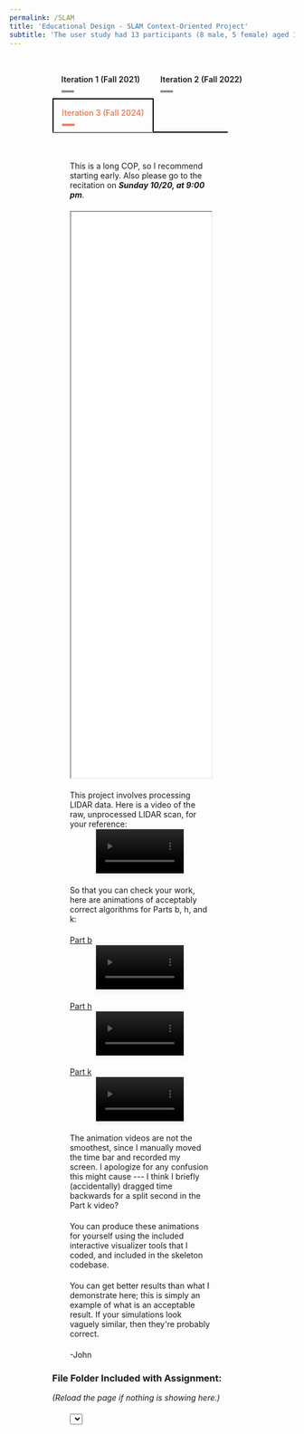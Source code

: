 ```yaml
---
permalink: /SLAM
title: 'Educational Design - SLAM Context-Oriented Project'
subtitle: 'The user study had 13 participants (8 male, 5 female) aged 18-35 years with mean weight 64.8 kg and height range 165-180 cm. The participants represented varying levels of Tai Chi experience, with atleast two each at beginner, intermediate, and advanced levels. None had prior balance impairments.'
---
```


<script src="https://vjs.zencdn.net/8.0.4/video.min.js"></script>

<!-- Include Highlight.js CSS and JS (CDN) -->
<link rel="stylesheet"
      href="https://cdnjs.cloudflare.com/ajax/libs/highlight.js/11.9.0/styles/default.min.css">
<script src="https://cdnjs.cloudflare.com/ajax/libs/highlight.js/11.9.0/highlight.min.js"></script>
<script src="https://cdnjs.cloudflare.com/ajax/libs/highlight.js/11.9.0/languages/matlab.min.js"></script>

<style>
/* Container styles */
.dropdown-set {
  width: 70%;
  margin: 2rem auto 0 auto;
  text-align: center;
  font-family: sans-serif;
}

/* Style the dropdown */
.dropdown-set select {
  padding: 10px 15px;
  font-size: 1rem;
  font-weight: 600;
  border: 2px solid black;
  background-color: white;
  cursor: pointer;
  margin-bottom: 1rem;
  color: rgba(242,120,75,0.95);
}

/* Panel styles */
.dropdown-panel {
  display: none;
  padding: 30px 0;
  border-top: 2px solid black;
  width: 88%;
  margin: 0 auto;
}

.dropdown-panel.active {
  display: block;
}

/* Responsive image styling */
.dropdown-panel img {
  max-width: 100%;
  height: auto;
}

.tabset1 > input[type="radio"] { position: absolute; left: -200vw; }
.tabset1 .tab-panel1 { display: none; }
.tabset1 > input:first-child:checked ~ .tab-panel1s > .tab-panel1:first-child,
.tabset1 > input:nth-child(3):checked ~ .tab-panel1s > .tab-panel1:nth-child(2),
.tabset1 > input:nth-child(5):checked ~ .tab-panel1s > .tab-panel1:nth-child(3),
.tabset1 > input:nth-child(7):checked ~ .tab-panel1s > .tab-panel1:nth-child(4),
.tabset1 > input:nth-child(9):checked ~ .tab-panel1s > .tab-panel1:nth-child(5),
.tabset1 > input:nth-child(11):checked ~ .tab-panel1s > .tab-panel1:nth-child(6) { display: block; }
.tabset1 > label { position: relative; display: inline-block; padding: 15px 15px 25px; border: 1px solid transparent; border-bottom: 0; cursor: pointer; font-weight: 600; }
.tabset1 > label::after { content: ""; position: absolute; left: 15px; bottom: 10px; width: 22px; height: 4px; background: #8d8d8d; }
input:focus-visible + label { outline: 2px solid rgba(242,120,75,0.95); border-radius: 3px; }
.tabset1 > label:hover, .tabset1 > input:focus + label, .tabset1 > input:checked + label { color: rgba(242,120,75,0.95); }
.tabset1 > label:hover::after, .tabset1 > input:focus + label::after, .tabset1 > input:checked + label::after { background: rgba(242,120,75,0.95); }
.tabset1 > input:checked + label { border-color: black; border-width: 2px; border-bottom: 1px solid #fff; margin-bottom: -1px; }
.tab-panel1 { padding: 30px 0; border-top: 2px solid black; width: 88%; margin: 0 auto; }

pre, code {
  text-align: left;      /* Align text to the left */
  white-space: pre;      /* Preserve whitespace and indentation */
  font-family: monospace, monospace; /* Make sure font is monospace */
}

</style>

<div class="tabset1 table-wrap" style="width:70%;margin:2rem auto 0 auto;">
    <input type="radio" name="tabset1" id="tab1-1" aria-controls="ac">
    <label for="tab1-1">Iteration 1 (Fall 2021)</label>
    <input type="radio" name="tabset1" id="tab2-1" aria-controls="lcnoap">
    <label for="tab2-1">Iteration 2 (Fall 2022)</label>
    <input type="radio" name="tabset1" id="tab3-1" aria-controls="lc" checked>
    <label for="tab3-1">Iteration 3 (Fall 2024)</label>
    <div class="tab-panel1s">
        <!-- Iteration 1 -->
        <section id="iteration1" class="tab-panel1" style="margin:0">
            <div style="margin-left: auto; margin-right: auto; margin-top: 20px; max-width: 80%">
            <iframe src="media/SLAM/iteration_1/Project-2-SLAM-Fall-2021_V2.pdf" type="application/pdf" width="100%" height="1000px"> 
            </iframe>
            </div>
            <h3>File Folder Included with Assignment:</h3>
            <i>(Reload the page if nothing is showing here.)</i>
            <div style="margin-left: auto; margin-right: auto; margin-top: 20px; max-width: 80%">
            <select id="iteration1Dropdown"></select>
            <div class="content-display" id="iteration1Content"></div>
            <pre><code id="iteration1Code" class=""></code></pre>
            </div>
        </section>
        <!-- Iteration 2 -->
        <section id="iteration2" class="tab-panel1" style="margin:0">
            <div style="margin-left: auto; margin-right: auto; margin-top: 20px; max-width: 80%">
            <iframe src="/media/SLAM/iteration_2/Project-2-SLAM-Fall-2022_V4.pdf" type="application/pdf" width="100%" height="1000px"> 
            </iframe>
            </div>
            <video  class="video-js" style="
                    display: block;
                    width: 50%;
                    max-width: 500px;
                    height: auto;
                    margin: 0 auto;
                    border: 1px solid rgba(0,0,0,0.1);
                    background: white;
                    box-shadow: 0 4px 6px rgba(0,0,0,0.05);" 
                controls 
                muted 
                playsinline
                preload="metadata">
                <source src="media/SLAM/iteration_2/LIDAR_raw_data_video.mp4" type="video/mp4">
            </video>
            <h3>File Folder Included with Assignment:</h3>
            <i>(Reload the page if nothing is showing here.)</i>
            <div style="margin-left: auto; margin-right: auto; margin-top: 20px; max-width: 80%">
            <select id="iteration2Dropdown"></select>
            <div class="content-display" id="iteration2Content"></div>
            <pre><code id="iteration2Code" class=""></code></pre>
            </div>
        </section>
        <!-- Iteration 3 -->
        <section id="iteration3" class="tab-panel1" style="margin:0">
            <div style="margin-left: auto; margin-right: auto; margin-top: 20px; max-width: 80%">
            This is a long COP, so I recommend starting early. Also please go to the recitation on <strong><em>Sunday 10/20, at 9:00 pm</em></strong>.
            </div>
            <div style="margin-left: auto; margin-right: auto; margin-top: 20px; max-width: 80%">
            <iframe src="/media/SLAM/iteration_3/Project-2-SLAM-Fall-2024_V3-1.pdf" type="application/pdf" width="100%" height="1000px"> 
            </iframe>
            </div>
            <div style="margin-left: auto; margin-right: auto; margin-top: 20px; max-width: 80%">
            This project involves processing LIDAR data.  Here is a video of the raw, unprocessed LIDAR scan, for your reference:
            </div>
            <video  class="video-js" style="
                    display: block;
                    width: 50%;
                    max-width: 500px;
                    height: auto;
                    margin: 0 auto;
                    border: 1px solid rgba(0,0,0,0.1);
                    background: white;
                    box-shadow: 0 4px 6px rgba(0,0,0,0.05);" 
                controls 
                muted 
                playsinline
                preload="metadata">
                <source src="media/SLAM/iteration_3/LIDAR_raw_data_video.mp4" type="video/mp4">
            </video>
            <div style="margin-left: auto; margin-right: auto; margin-top: 20px; max-width: 80%">
            So that you can check your work, here are animations of acceptably correct algorithms for Parts b, h, and k:
            </div>
            <div style="margin-left: auto; margin-right: auto; margin-top: 20px; max-width: 80%">
            <u>Part b</u>
            </div>
            <video  class="video-js" style="
                    display: block;
                    width: 50%;
                    max-width: 500px;
                    height: auto;
                    margin: 0 auto;
                    border: 1px solid rgba(0,0,0,0.1);
                    background: white;
                    box-shadow: 0 4px 6px rgba(0,0,0,0.05);" 
                controls 
                muted 
                playsinline
                preload="metadata">
                <source src="media/SLAM/iteration_3/Odometry_Animation_Example.mp4" type="video/mp4">
            </video>
            <div style="margin-left: auto; margin-right: auto; margin-top: 20px; max-width: 80%">
            <u>Part h</u>
            </div>
            <video  class="video-js" style="
                    display: block;
                    width: 50%;
                    max-width: 500px;
                    height: auto;
                    margin: 0 auto;
                    border: 1px solid rgba(0,0,0,0.1);
                    background: white;
                    box-shadow: 0 4px 6px rgba(0,0,0,0.05);" 
                controls 
                muted 
                playsinline
                preload="metadata">
                <source src="media/SLAM/iteration_3/Scan_Fitting_Animation_Example.mp4" type="video/mp4">
            </video>
            <div style="margin-left: auto; margin-right: auto; margin-top: 20px; max-width: 80%">
            <u>Part k</u>
            </div>
            <video  class="video-js" style="
                    display: block;
                    width: 50%;
                    max-width: 500px;
                    height: auto;
                    margin: 0 auto;
                    border: 1px solid rgba(0,0,0,0.1);
                    background: white;
                    box-shadow: 0 4px 6px rgba(0,0,0,0.05);" 
                controls 
                muted 
                playsinline
                preload="metadata">
                <source src="media\SLAM\iteration_3\SLAM_Animation_Example.mp4" type="video/mp4">
            </video>
            <div style="margin-left: auto; margin-right: auto; margin-top: 20px; max-width: 80%">
            The animation videos are not the smoothest, since I manually moved the time bar and recorded my screen.  I apologize for any confusion this might cause --- I think I briefly (accidentally) dragged time backwards for a split second in the Part k video?
            </div>
            <div style="margin-left: auto; margin-right: auto; margin-top: 20px; max-width: 80%">
            You can produce these animations for yourself using the included interactive visualizer tools that I coded, and included in the skeleton codebase.
            </div>
            <div style="margin-left: auto; margin-right: auto; margin-top: 20px; max-width: 80%">
            You can get better results than what I demonstrate here; this is simply an example of what is an acceptable result.  If your simulations look vaguely similar, then they're probably correct.
            </div>
            <div style="margin-left: auto; margin-right: auto; margin-top: 20px; max-width: 80%">
            -John
            </div>
            <h3>File Folder Included with Assignment:</h3>
            <i>(Reload the page if nothing is showing here.)</i>
            <div style="margin-left: auto; margin-right: auto; margin-top: 20px; max-width: 80%">
            <select id="iteration3Dropdown"></select>
            <div class="content-display" id="iteration3Content"></div>
            <pre><code id="iteration3Code" class=""></code></pre>
            </div>
        </section>
    </div>
</div>

<script>
const filesConfig = {
  iteration1: [
    { label: "README.txt", path: "media/SLAM/iteration_1/code/README.txt" },
    { label: "odom.csv", path: "media/SLAM/iteration_1/code/odom.csv" },
    { label: "scan_dist.csv", path: "media/SLAM/iteration_1/code/scan_dist.csv" },
    { label: "scan_partition_labels.csv", path: "media/SLAM/iteration_1/code/scan_partition_labels.csv" },
    { label: "scan_partition.csv", path: "media/SLAM/iteration_1/code/scan_partition.csv" }
  ],
  iteration2: [
    { label: "README.txt", path: "media/SLAM/iteration_2/code/README.txt" },
    { label: "example_data_loader.m", path: "media/SLAM/iteration_2/code/example_data_loader.m" },
    { label: "example_1.m", path: "media/SLAM/iteration_2/code/example_1.m" },
    { label: "example_2.m", path: "media/SLAM/iteration_2/code/example_2.m" },
    { label: "part_b_kalman_predict.m", path: "media/SLAM/iteration_2/code/part_b_kalman_predict.m" },
    { label: "part_e_observation_function_1_wall.m", path: "media/SLAM/iteration_2/code/part_e_observation_function_1_wall.m" },
    { label: "part_f_observation_builder.m", path: "media/SLAM/iteration_2/code/part_f_observation_builder.m" },
    { label: "part_g_wall_param_fitter.m", path: "media/SLAM/iteration_2/code/part_g_wall_param_fitter.m" },
    { label: "part_h_fitted_scan_plotter.m", path: "media/SLAM/iteration_2/code/part_h_fitted_scan_plotter.m" },
    { label: "part_h_full_scan_fitter.m", path: "media/SLAM/iteration_2/code/part_h_full_scan_fitter.m" },
    { label: "part_i_fitted_scan_labeler.m", path: "media/SLAM/iteration_2/code/part_i_fitted_scan_labeler.m" },
    { label: "part_j_innovation_calculator.m", path: "media/SLAM/iteration_2/code/part_j_innovation_calculator.m" },
    { label: "part_k_kalman_update.m", path: "media/SLAM/iteration_2/code/part_k_kalman_update.m" },
    { label: "helper_functions/angle_subtract.m", path: "media/SLAM/iteration_2/code/helper_functions/angle_subtract.m" },
    { label: "helper_functions/data_interleaver.m", path: "media/SLAM/iteration_2/code/helper_functions/data_interleaver.m" },
    { label: "helper_functions/odom_reader.m", path: "media/SLAM/iteration_2/code/helper_functions/odom_reader.m" },
    { label: "helper_functions/plot_2d_covariance_matrix.m", path: "media/SLAM/iteration_2/code/helper_functions/plot_2d_covariance_matrix.m" },
    { label: "helper_functions/scan_reader.m", path: "media/SLAM/iteration_2/code/helper_functions/scan_reader.m" },
    { label: "data/odom.csv", path: "media/SLAM/iteration_2/code/data/odom.csv" },
    { label: "data/scan_dist.csv", path: "media/SLAM/iteration_2/code/data/scan_dist.csv" },
    { label: "data/scan_partition_labels.csv", path: "media/SLAM/iteration_2/code/data/scan_partition_labels.csv" },
    { label: "data/scan_partition.csv", path: "media/SLAM/iteration_2/code/data/scan_partition.csv" }
  ],
  iteration3: [
    { label: "README.txt", path: "media/SLAM/iteration_3/code/README.txt" },
    { label: "example_data_loader.m", path: "media/SLAM/iteration_3/code/example_data_loader.m" },
    { label: "example_1.m", path: "media/SLAM/iteration_3/code/example_1.m" },
    { label: "example_2.m", path: "media/SLAM/iteration_3/code/example_2.m" },
    { label: "part_b_kalman_predict.m", path: "media/SLAM/iteration_3/code/part_b_kalman_predict.m" },
    { label: "part_e_observation_function_1_wall.m", path: "media/SLAM/iteration_3/code/part_e_observation_function_1_wall.m" },
    { label: "part_f_observation_builder.m", path: "media/SLAM/iteration_3/code/part_f_observation_builder.m" },
    { label: "part_g_wall_param_fitter.m", path: "media/SLAM/iteration_3/code/part_g_wall_param_fitter.m" },
    { label: "part_h_full_scan_fitter.m", path: "media/SLAM/iteration_3/code/part_h_full_scan_fitter.m" },
    { label: "part_i_fitted_scan_labeler.m", path: "media/SLAM/iteration_3/code/part_i_fitted_scan_labeler.m" },
    { label: "part_j_innovation_calculator.m", path: "media/SLAM/iteration_3/code/part_j_innovation_calculator.m" },
    { label: "part_k_kalman_update.m", path: "media/SLAM/iteration_3/code/part_k_kalman_update.m" },
    { label: "graphics_functions/draw_robot_on_axes.m", path: "media/SLAM/iteration_3/code/graphics_functions/draw_robot_on_axes.m" },
    { label: "graphics_functions/draw_walls_on_axes.m", path: "media/SLAM/iteration_3/code/graphics_functions/draw_walls_on_axes.m" },
    { label: "graphics_functions/odom_plot_app.m", path: "media/SLAM/iteration_3/code/graphics_functions/odom_plot_app.m" },
    { label: "graphics_functions/part_h_fitted_scan_plotter.m", path: "media/SLAM/iteration_3/code/graphics_functions/part_h_fitted_scan_plotter.m" },
    { label: "graphics_functions/plot_2d_covariance_matrix_on_axes.m", path: "media/SLAM/iteration_3/code/graphics_functions/plot_2d_covariance_matrix_on_axes.m" },
    { label: "graphics_functions/plot_2d_covariance_matrix.m", path: "media/SLAM/iteration_3/code/graphics_functions/plot_2d_covariance_matrix.m" },
    { label: "graphics_functions/plot_raw_scan.m", path: "media/SLAM/iteration_3/code/graphics_functions/plot_raw_scan.m" },
    { label: "graphics_functions/scan_plot_app.m", path: "media/SLAM/iteration_3/code/graphics_functions/scan_plot_app.m" },
    { label: "graphics_functions/SLAM_plot_app.m", path: "media/SLAM/iteration_3/code/graphics_functions/SLAM_plot_app.m" },
    { label: "helper_functions/angle_subtract.m", path: "media/SLAM/iteration_3/code/helper_functions/angle_subtract.m" },
    { label: "helper_functions/data_interleaver.m", path: "media/SLAM/iteration_3/code/helper_functions/data_interleaver.m" },
    { label: "helper_functions/find_closest_element.m", path: "media/SLAM/iteration_3/code/helper_functions/find_closest_element.m" },
    { label: "helper_functions/find_previous_element.m", path: "media/SLAM/iteration_3/code/helper_functions/find_previous_element.m" },
    { label: "helper_functions/odom_reader.m", path: "media/SLAM/iteration_3/code/helper_functions/odom_reader.m" },
    { label: "helper_functions/scan_reader.m", path: "media/SLAM/iteration_3/code/helper_functions/scan_reader.m" },
    { label: "helper_functions/wall_line_segments_from_extended_state.m", path: "media/SLAM/iteration_3/code/helper_functions/wall_line_segments_from_extended_state.m" },
    { label: "data/odom.csv", path: "media/SLAM/iteration_3/code/data/odom.csv" },
    { label: "data/scan_dist.csv", path: "media/SLAM/iteration_3/code/data/scan_dist.csv" },
    { label: "data/scan_partition_labels.csv", path: "media/SLAM/iteration_3/code/data/scan_partition_labels.csv" },
    { label: "data/scan_partition.csv", path: "media/SLAM/iteration_3/code/data/scan_partition.csv" }
  ]
};

// Language detection from file extension
function detectLanguageFromExtension(filename) {
  const ext = filename.split('.').pop().toLowerCase();
  const map = {
    'm': 'language-matlab',
    'txt': 'plaintext',
    'js': 'javascript',
    'py': 'python',
    'csv': 'plaintext'
  };
  return map[ext] || 'plaintext';
}

// Loader function
function loadFileContent(iterationKey, index) {
  const file = filesConfig[iterationKey][index];
  const contentDisplay = document.getElementById(iterationKey + "Content");
  const codeDisplay = document.getElementById(iterationKey + "Code");
  contentDisplay.innerHTML = "";
  codeDisplay.textContent = "";
  contentDisplay.style.display = "none";
  codeDisplay.style.display = "none";

  if (file.label.endsWith(".csv")) {
    fetch(file.path)
      .then(res => { if (!res.ok) throw new Error("Failed to load CSV"); return res.text(); })
      .then(text => {
        const rows = text.trim().split('\n').map(row => row.split(','));
        let html = "<table><thead><tr>";
        rows[0].forEach(cell => html += `<th>${cell.trim()}</th>`);
        html += "</tr></thead><tbody>";
        for (let i = 1; i < rows.length; i++) {
          html += "<tr>";
          rows[i].forEach(cell => html += `<td>${cell.trim()}</td>`);
          html += "</tr>";
        }
        html += "</tbody></table>";
        contentDisplay.innerHTML = html;
        contentDisplay.style.display = "block";
      })
      .catch(err => {
        contentDisplay.style.display = "block";
        contentDisplay.textContent = "Error loading CSV: " + err.message;
      });
  } else {
    const lang = detectLanguageFromExtension(file.label);
    codeDisplay.className = ""; 
    codeDisplay.classList.add(lang);
    fetch(file.path)
      .then(res => { if (!res.ok) throw new Error("Failed to load file"); return res.text(); })
      .then(code => {
        codeDisplay.textContent = code;
        hljs.highlightElement(codeDisplay);
        codeDisplay.style.display = "block";
      })
      .catch(err => {
        codeDisplay.textContent = "Error loading code: " + err.message;
        codeDisplay.style.display = "block";
      });
  }
}

// Initialize dropdowns
function initIteration(iterationKey) {
  const dropdown = document.getElementById(iterationKey + "Dropdown");
  filesConfig[iterationKey].forEach((file, i) => {
    const opt = document.createElement("option");
    opt.value = i;
    opt.textContent = file.label;
    dropdown.appendChild(opt);
  });
  dropdown.addEventListener("change", e => {
    loadFileContent(iterationKey, e.target.value);
  });
  dropdown.value = 0;
  loadFileContent(iterationKey, 0);
}

["iteration1", "iteration2", "iteration3"].forEach(initIteration);
</script>